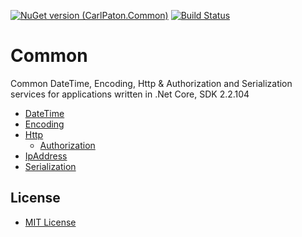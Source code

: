 [![NuGet version (CarlPaton.Common)](https://img.shields.io/nuget/v/CarlPaton.Common.svg?style=flat-square)](https://www.nuget.org/packages/CarlPaton.Common/) [![Build Status](https://travis-ci.com/carlpaton/Common.svg?branch=master)](https://travis-ci.com/carlpaton/Common)

# Common

Common DateTime, Encoding, Http & Authorization and Serialization services for applications written in .Net Core, SDK 2.2.104

* [DateTime](Common/DateTime)
* [Encoding](Common/Encoding)
* [Http](Common/Http)
  * [Authorization](Common/Http/Authorization)
* [IpAddress](Common/IpAddress)
* [Serialization](Common/Serialization)

## License

* [MIT License](LICENSE.md)

